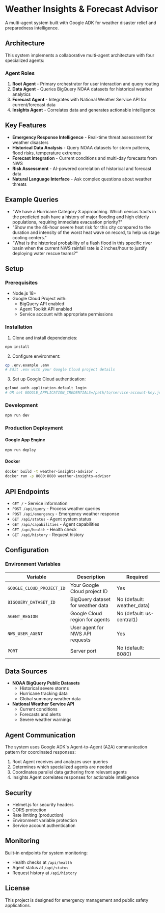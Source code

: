 # Weather Insights & Forecast Advisor

A multi-agent system built with Google ADK for weather disaster relief and preparedness intelligence.

## Architecture

This system implements a collaborative multi-agent architecture with four specialized agents:

### Agent Roles

1. **Root Agent** - Primary orchestrator for user interaction and query routing
2. **Data Agent** - Queries BigQuery NOAA datasets for historical weather analytics
3. **Forecast Agent** - Integrates with National Weather Service API for current/forecast data
4. **Insights Agent** - Correlates data and generates actionable intelligence

## Key Features

- **Emergency Response Intelligence** - Real-time threat assessment for weather disasters
- **Historical Data Analysis** - Query NOAA datasets for storm patterns, flood risks, temperature extremes
- **Forecast Integration** - Current conditions and multi-day forecasts from NWS
- **Risk Assessment** - AI-powered correlation of historical and forecast data
- **Natural Language Interface** - Ask complex questions about weather threats

## Example Queries

- "We have a Hurricane Category 3 approaching. Which census tracts in the predicted path have a history of major flooding and high elderly populations, requiring immediate evacuation priority?"
- "Show me the 48-hour severe heat risk for this city compared to the duration and intensity of the worst heat wave on record, to help us stage cooling centers."
- "What is the historical probability of a flash flood in this specific river basin when the current NWS rainfall rate is 2 inches/hour to justify deploying water rescue teams?"

## Setup

### Prerequisites

- Node.js 18+
- Google Cloud Project with:
  - BigQuery API enabled
  - Agent Toolkit API enabled
  - Service account with appropriate permissions

### Installation

1. Clone and install dependencies:
```bash
npm install
```

2. Configure environment:
```bash
cp .env.example .env
# Edit .env with your Google Cloud project details
```

3. Set up Google Cloud authentication:
```bash
gcloud auth application-default login
# OR set GOOGLE_APPLICATION_CREDENTIALS=/path/to/service-account-key.json
```

### Development

```bash
npm run dev
```

### Production Deployment

#### Google App Engine
```bash
npm run deploy
```

#### Docker
```bash
docker build -t weather-insights-advisor .
docker run -p 8080:8080 weather-insights-advisor
```

## API Endpoints

- `GET /` - Service information
- `POST /api/query` - Process weather queries
- `POST /api/emergency` - Emergency weather response
- `GET /api/status` - Agent system status
- `GET /api/capabilities` - Agent capabilities
- `GET /api/health` - Health check
- `GET /api/history` - Request history

## Configuration

### Environment Variables

| Variable | Description | Required |
|----------|-------------|----------|
| `GOOGLE_CLOUD_PROJECT_ID` | Your Google Cloud project ID | Yes |
| `BIGQUERY_DATASET_ID` | BigQuery dataset for weather data | No (default: weather_data) |
| `AGENT_REGION` | Google Cloud region for agents | No (default: us-central1) |
| `NWS_USER_AGENT` | User agent for NWS API requests | Yes |
| `PORT` | Server port | No (default: 8080) |

## Data Sources

- **NOAA BigQuery Public Datasets**
  - Historical severe storms
  - Hurricane tracking data
  - Global summary weather data
- **National Weather Service API**
  - Current conditions
  - Forecasts and alerts
  - Severe weather warnings

## Agent Communication

The system uses Google ADK's Agent-to-Agent (A2A) communication pattern for coordinated responses:

1. Root Agent receives and analyzes user queries
2. Determines which specialized agents are needed
3. Coordinates parallel data gathering from relevant agents
4. Insights Agent correlates responses for actionable intelligence

## Security

- Helmet.js for security headers
- CORS protection
- Rate limiting (production)
- Environment variable protection
- Service account authentication

## Monitoring

Built-in endpoints for system monitoring:
- Health checks at `/api/health`
- Agent status at `/api/status`
- Request history at `/api/history`

## License

This project is designed for emergency management and public safety applications.